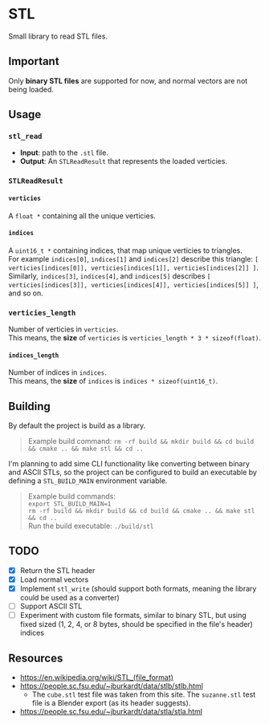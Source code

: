 # STL

Small library to read STL files.

## Important

Only **binary STL files** are supported for now, and normal vectors are not being loaded.

## Usage

### `stl_read`

- **Input**: path to the `.stl` file.
- **Output**: An `STLReadResult` that represents the loaded verticies.

### `STLReadResult`

#### `verticies`

A `float *` containing all the unique verticies.

#### `indices`

A `uint16_t *` containing indices, that map unique verticies to triangles.  
For example `indices[0]`, `indices[1]` and `indices[2]` describe this triangle: `[ verticies[indices[0]], verticies[indices[1]], verticies[indices[2]] ]`.  
Similarly, `indices[3]`, `indices[4]`, and `indices[5]` describes `[ verticies[indices[3]], verticies[indices[4]], verticies[indices[5]] ]`, and so on.

### `verticies_length`

Number of verticies in `verticies`.  
This means, the **size** of `verticies` is `verticies_length * 3 * sizeof(float)`.

#### `indices_length`

Number of indices in `indices`.  
This means, the **size** of `indices` is `indices * sizeof(uint16_t)`.

## Building

By default the project is build as a library.

> Example build command: `rm -rf build && mkdir build && cd build && cmake .. && make stl && cd ..`

I'm planning to add sime CLI functionality like converting between binary and ASCII STLs, so the project can be configured to build an executable by defining a `STL_BUILD_MAIN` environment variable.

> Example build commands:  
> `export STL_BUILD_MAIN=1`  
> `rm -rf build && mkdir build && cd build && cmake .. && make stl && cd ..`  
> Run the build executable: `./build/stl`

## TODO

- [x] Return the STL header
- [x] Load normal vectors
- [x] Implement `stl_write` (should support both formats, meaning the library could be used as a converter)
- [ ] Support ASCII STL
- [ ] Experiment with custom file formats, similar to binary STL, but using fixed sized (1, 2, 4, or 8 bytes, should be specified in the file's header) indices

## Resources

- https://en.wikipedia.org/wiki/STL_(file_format)
- https://people.sc.fsu.edu/~jburkardt/data/stlb/stlb.html
  - The `cube.stl` test file was taken from this site. The `suzanne.stl` test file is a Blender export (as its header suggests).
- https://people.sc.fsu.edu/~jburkardt/data/stla/stla.html

